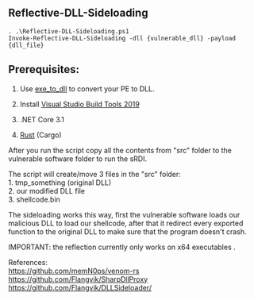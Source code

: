 ## Reflective-DLL-Sideloading  

    . .\Reflective-DLL-Sideloading.ps1  
    Invoke-Reflective-DLL-Sideloading -dll {vulnerable_dll} -payload {dll_file}  

## Prerequisites:

1. Use [exe_to_dll](https://github.com/hasherezade/exe_to_dll) to convert your PE to DLL. 

2. Install [Visual Studio Build Tools 2019](https://aka.ms/vs/16/release/vs_buildtools.exe)

3. .NET Core 3.1

4. [Rust](https://www.rust-lang.org/tools/install) (Cargo)

After you run the script copy all the contents from "src" folder to the vulnerable software folder to run the sRDI.  

The script will create/move 3 files in the "src" folder:    
	1. tmp_something (original DLL)  
	2. our modified DLL file  
	3. shellcode.bin  
	
The sideloading works this way, first the vulnerable software loads our malicious DLL to load our shellcode, after that it redirect every exported function to the original DLL to make sure that the program doesn't crash.  

IMPORTANT: the reflection currently only works on x64 executables .

References:  
https://github.com/memN0ps/venom-rs  
https://github.com/Flangvik/SharpDllProxy  
https://github.com/Flangvik/DLLSideloader/  
